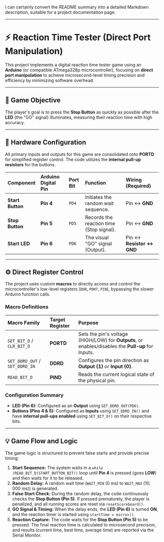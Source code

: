 I can certainly convert the README summary into a detailed Markdown description, suitable for a project documentation page.

---

# ⚡️ Reaction Time Tester (Direct Port Manipulation)

This project implements a digital reaction time tester game using an **Arduino** (or compatible ATmega328p microcontroller), focusing on **direct port manipulation** to achieve microsecond-level timing precision and efficiency by minimizing software overhead.

---

## 🎯 Game Objective

The player's goal is to press the **Stop Button** as quickly as possible after the **LED** (the "GO" signal) illuminates, measuring their reaction time with high accuracy.

---

## 🔌 Hardware Configuration

All primary inputs and outputs for this game are consolidated onto **PORTD** for simplified register control. The code utilizes the **internal pull-up resistors** for the buttons.

| Component | Arduino Digital Pin | Port Bit | Function | Wiring (Required) |
| :--- | :--- | :--- | :--- | :--- |
| **Start Button** | **Pin 4** | `PD4` | Initiates the random wait sequence. | Pin $\leftrightarrow$ **GND** |
| **Stop Button** | **Pin 5** | `PD5` | Records the reaction time (Stop signal). | Pin $\leftrightarrow$ **GND** |
| **Start LED** | **Pin 6** | `PD6` | The visual "GO" signal (Output). | Pin $\leftrightarrow$ **Resistor $\leftrightarrow$ GND** |

---

## ⚙️ Direct Register Control

The project uses custom **macros** to directly access and control the microcontroller's low-level registers (`DDR`, `PORT`, `PIN`), bypassing the slower Arduino function calls.

### **Macro Definitions**

| Macro Family | Target Register | Purpose |
| :--- | :--- | :--- |
| `SET_BIT_D` / `CLR_BIT_D` | **PORTD** | Sets the pin's voltage (HIGH/LOW) for **Outputs**, or enables/disables the **Pull-up** for Inputs. |
| `SET_DDRD_OUT` / `SET_DDRD_IN` | **DDRD** | Configures the pin direction as **Output ($1$)** or **Input ($0$)**. |
| `READ_BIT_D` | **PIND** | Reads the current logical state of the physical pin. |

### **Configuration Summary**

* **LED (Pin 6):** Configured as an **Output** using `SET_DDRD_OUT(PD6)`.
* **Buttons (Pins 4 & 5):** Configured as **Inputs** using `SET_DDRD_IN()` and have **internal pull-ups enabled** using `SET_BIT_D()` on their respective bits.

---

## 💡 Game Flow and Logic

The game logic is structured to prevent false starts and provide precise timing:

1.  **Start Sequence:** The system waits in a `while (READ_BIT_D(START_BUTTON_BIT))` loop until **Pin 4** is pressed (goes **LOW**) and then waits for it to be released.
2.  **Random Delay:** A random wait time (`WAIT_MIN` ($0\text{ ms}$) to `WAIT_MAX` ($10,000\text{ ms}$)) is generated.
3.  **False Start Check:** During the random delay, the code continuously checks the **Stop Button (Pin 5)**. If pressed prematurely, the player is penalized, and all running scores are reset via `resetScoreboard()`.
4.  **GO Signal & Timing:** When the delay ends, the **LED (Pin 6)** is turned **ON**, and the reaction timer is started using `startTime = micros()`.
5.  **Reaction Capture:** The code waits for the **Stop Button (Pin 5)** to be pressed. The final reaction time is calculated to microsecond precision, and results (current time, best time, average time) are reported via the Serial Monitor.
